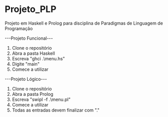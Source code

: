# Projeto_PLP
Projeto em Haskell e Prolog para disciplina de Paradigmas de Linguagem de Programação

---Projeto Funcional---

1. Clone o repositório
2. Abra a pasta Haskell
3. Escreva "ghci .\menu.hs"
4. Digite "main"
5. Comece a utilizar

---Projeto Lógico---

1. Clone o repositório
2. Abra a pasta Prolog
3. Escreva "swipl -f .\menu.pl"
4. Comece a utilizar
5. Todas as entradas devem finalizar com "."